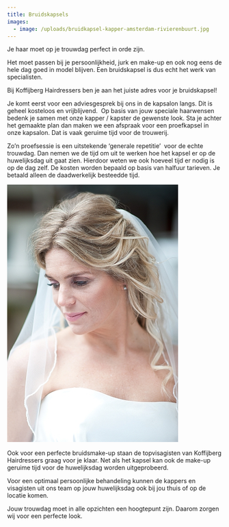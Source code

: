 ```yaml
---
title: Bruidskapsels
images:
  - image: /uploads/bruidkapsel-kapper-amsterdam-rivierenbuurt.jpg
---
```


Je haar moet op je trouwdag perfect in orde zijn.

Het moet passen bij je persoonlijkheid, jurk en make-up en ook nog eens de hele dag goed in model blijven. Een bruidskapsel is dus echt het werk van specialisten.

Bij Koffijberg Hairdressers ben je aan het juiste adres voor je bruidskapsel!

Je komt eerst voor een adviesgesprek bij ons in de kapsalon langs. Dit is geheel kosteloos en vrijblijvend. &nbsp;Op basis van jouw speciale haarwensen bedenk je samen met onze kapper / kapster de gewenste look. Sta je achter het gemaakte plan dan maken we een afspraak voor een proefkapsel in onze kapsalon. Dat is vaak geruime tijd voor de trouwerij.

Zo’n proefsessie is een uitstekende ‘generale repetitie’ &nbsp;voor de echte trouwdag. Dan nemen we de tijd om uit te werken hoe het kapsel er op de huwelijksdag uit gaat zien. Hierdoor weten we ook hoeveel tijd er nodig is op de dag zelf. De kosten worden bepaald op basis van halfuur tarieven. Je betaald alleen de daadwerkelijk besteedde tijd.

![](/uploads/bruidkapsel-kapper-amsterdam-rivierenbuurt-1.jpg)

Ook voor een perfecte bruidsmake-up staan de topvisagisten van Koffijberg Hairdressers graag voor je klaar. Net als het kapsel kan ook de make-up geruime tijd voor de huwelijksdag worden uitgeprobeerd.

Voor een optimaal persoonlijke behandeling kunnen de kappers en visagisten uit ons team op jouw huwelijksdag ook bij jou thuis of op de locatie komen.

Jouw trouwdag moet in alle opzichten een hoogtepunt zijn. Daarom zorgen wij voor een perfecte look.

&nbsp;